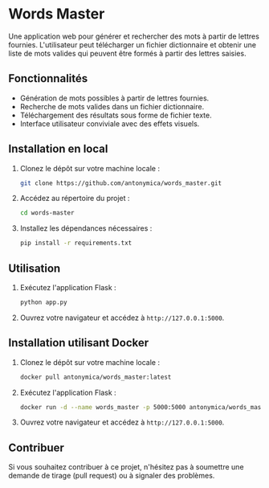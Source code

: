 # Words Master

Une application web pour générer et rechercher des mots à partir de lettres fournies. L'utilisateur peut télécharger un fichier dictionnaire et obtenir une liste de mots valides qui peuvent être formés à partir des lettres saisies.

## Fonctionnalités

- Génération de mots possibles à partir de lettres fournies.
- Recherche de mots valides dans un fichier dictionnaire.
- Téléchargement des résultats sous forme de fichier texte.
- Interface utilisateur conviviale avec des effets visuels.

## Installation en local

1. Clonez le dépôt sur votre machine locale :
   ```bash
   git clone https://github.com/antonymica/words_master.git
   ```
2. Accédez au répertoire du projet :
    ```bash
    cd words-master
    ```
3. Installez les dépendances nécessaires :
    ```bash
    pip install -r requirements.txt
    ```

## Utilisation

1. Exécutez l'application Flask :
    ```bash
    python app.py
    ```

2. Ouvrez votre navigateur et accédez à `http://127.0.0.1:5000`.

## Installation utilisant Docker

1. Clonez le dépôt sur votre machine locale :
   ```bash
   docker pull antonymica/words_master:latest
   ```

2. Exécutez l'application Flask :
    ```bash
    docker run -d --name words_master -p 5000:5000 antonymica/words_master
    ```
    
3. Ouvrez votre navigateur et accédez à `http://127.0.0.1:5000`.

## Contribuer

Si vous souhaitez contribuer à ce projet, n'hésitez pas à soumettre une demande de tirage (pull request) ou à signaler des problèmes.

